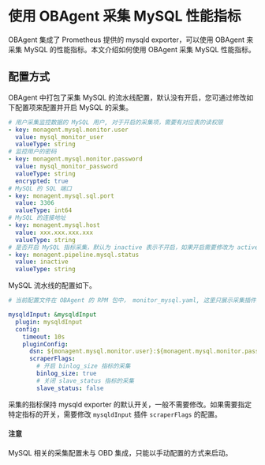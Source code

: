 # 使用 OBAgent 采集 MySQL 性能指标

OBAgent 集成了 Prometheus 提供的 mysqld exporter，可以使用 OBAgent 来采集 MySQL 的性能指标​。本文介绍如何使用 OBAgent 采集 MySQL 性能指标。

## 配置方式

OBAgent 中打包了采集 MySQL 的流水线配置，默认没有开启，您可通过修改如下配置项来配置并开启 MySQL 的采集。

```yaml
# 用户采集监控数据的 MySQL 用户, 对于开启的采集项，需要有对应表的读权限
- key: monagent.mysql.monitor.user
  value: mysql_monitor_user
  valueType: string
# 监控用户的密码
- key: monagent.mysql.monitor.password
  value: mysql_monitor_password
  valueType: string
  encrypted: true
# MySQL 的 SQL 端口
- key: monagent.mysql.sql.port
  value: 3306
  valueType: int64
# MySQL 的连接地址
- key: monagent.mysql.host
  value: xxx.xxx.xxx.xxx
  valueType: string
# 是否开启 MySQL 指标采集，默认为 inactive 表示不开启，如果开启需要修改为 active
- key: monagent.pipeline.mysql.status
  value: inactive
  valueType: string
```

MySQL 流水线的配置如下。

```yaml
# 当前配置文件在 OBAgent 的 RPM 包中， monitor_mysql.yaml, 这里只展示采集插件部分

mysqldInput: &mysqldInput
  plugin: mysqldInput
  config:
    timeout: 10s
    pluginConfig:
      dsn: ${monagent.mysql.monitor.user}:${monagent.mysql.monitor.password}@(${monagent.mysql.host}:${monagent.mysql.sql.port})/
      scraperFlags:
        # 开启 binlog_size 指标的采集
        binlog_size: true
        # 关闭 slave_status 指标的采集
        slave_status: false
```

采集的指标保持 mysqld exporter 的默认开关，一般不需要修改。如果需要指定特定指标的开关，需要修改 `mysqldInput` 插件 `scraperFlags` 的配置。

  <main id="notice" type='notice'>
    <h4>注意</h4>
    <p>MySQL 相关的采集配置未与 OBD 集成，只能以手动配置的方式来启动。</p>
  </main>
